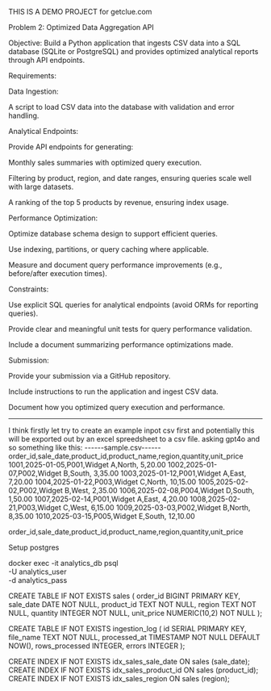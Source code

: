 <!-- README.md -->
THIS IS A DEMO PROJECT for getclue.com

Problem 2: Optimized Data Aggregation API

Objective: Build a Python application that ingests CSV data into a SQL database (SQLite or PostgreSQL) and provides optimized analytical reports through API endpoints.

Requirements:

Data Ingestion:

A script to load CSV data into the database with validation and error handling.

Analytical Endpoints:

Provide API endpoints for generating:

Monthly sales summaries with optimized query execution.

Filtering by product, region, and date ranges, ensuring queries scale well with large datasets.

A ranking of the top 5 products by revenue, ensuring index usage.

Performance Optimization:

Optimize database schema design to support efficient queries.

Use indexing, partitions, or query caching where applicable.

Measure and document query performance improvements (e.g., before/after execution times).

Constraints:

Use explicit SQL queries for analytical endpoints (avoid ORMs for reporting queries).

Provide clear and meaningful unit tests for query performance validation.

Include a document summarizing performance optimizations made.

Submission:

Provide your submission via a GitHub repository.

Include instructions to run the application and ingest CSV data.

Document how you optimized query execution and performance.

-----
I think firstly let try to create an example inpot csv first and potentially this will be exported out by an excel spreedsheet to a csv file.
asking gpt4o and so something like this:
------sample.csv------
order_id,sale_date,product_id,product_name,region,quantity,unit_price
1001,2025-01-05,P001,Widget A,North,  5,20.00
1002,2025-01-07,P002,Widget B,South,  3,35.00
1003,2025-01-12,P001,Widget A,East,   7,20.00
1004,2025-01-22,P003,Widget C,North, 10,15.00
1005,2025-02-02,P002,Widget B,West,   2,35.00
1006,2025-02-08,P004,Widget D,South,  1,50.00
1007,2025-02-14,P001,Widget A,East,   4,20.00
1008,2025-02-21,P003,Widget C,West,   6,15.00
1009,2025-03-03,P002,Widget B,North,  8,35.00
1010,2025-03-15,P005,Widget E,South, 12,10.00


order_id,sale_date,product_id,product_name,region,quantity,unit_price


Setup postgres

docker exec -it analytics_db psql \
  -U analytics_user \
  -d analytics_pass



CREATE TABLE IF NOT EXISTS sales (
    order_id   BIGINT      PRIMARY KEY,
    sale_date  DATE        NOT NULL,
    product_id TEXT        NOT NULL,
    region     TEXT        NOT NULL,
    quantity   INTEGER     NOT NULL,
    unit_price NUMERIC(10,2) NOT NULL
    );

<!-- Track ingestions -->
CREATE TABLE IF NOT EXISTS ingestion_log (
    id             SERIAL   PRIMARY KEY,
    file_name      TEXT     NOT NULL,
    processed_at   TIMESTAMP NOT NULL DEFAULT NOW(),
    rows_processed INTEGER,
    errors         INTEGER
);

<!-- Indexes for fast filtering & grouping -->
CREATE INDEX IF NOT EXISTS idx_sales_sale_date   ON sales (sale_date);
CREATE INDEX IF NOT EXISTS idx_sales_product_id  ON sales (product_id);
CREATE INDEX IF NOT EXISTS idx_sales_region      ON sales (region);
